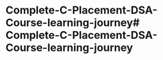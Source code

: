 # Complete-C-Placement-DSA-Course-learning-journey# Complete-C-Placement-DSA-Course-learning-journey
